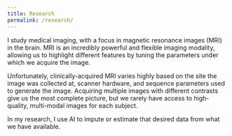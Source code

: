 ```yaml
---
title: Research
permalink: /research/
---
```


I study medical imaging, with a focus in magnetic resonance images (MRI) in the brain. MRI is an incredibly powerful and flexible imaging modality, allowing us to highlight different features by tuning the parameters under which we acquire the image.

Unfortunately, clinically-acquired MRI varies highly based on the site the image was collected at, scanner hardware, and sequence parameters used to generate the image. Acquiring multiple images with different contrasts give us the most complete picture, but we rarely have access to high-quality, multi-modal images for each subject.

In my research, I use AI to impute or estimate that desired data from what we have available. 